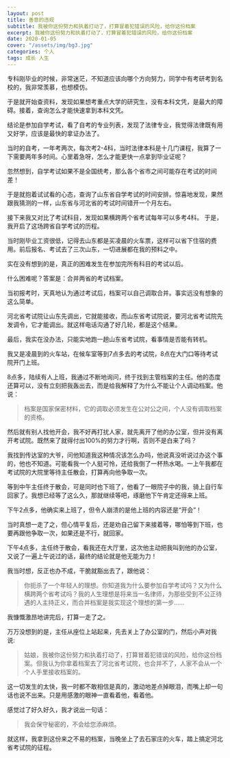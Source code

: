 ```yaml
---
layout: post
title: 善意的违规
subtitle: 我被你这份努力和执着打动了，打算冒着犯错误的风险，给你这份档案
excerpt: 我被你这份努力和执着打动了，打算冒着犯错误的风险，给你这份档案
date: 2020-01-05
cover: "/assets/img/bg3.jpg"
categories: 个人
tags: 成长 人生
---
```

专科刚毕业的时候，非常迷茫，不知道应该向哪个方向努力，同学中有考研考到名校的，我非常羡慕，也想模仿。

于是就开始查资料，发现如果想考重点大学的研究生，没有本科文凭，是最大的障碍。接着，查询怎么才能快速拿到本科文凭。

结论是参加自学考试，看了自考的专业列表，发现了法律专业，我觉得法律既有用又好学，应该是最快的拿证办法了。

当时的自考，一年考两次，每次考2-4科，当时法律本科是十几门课程，我算了一下需要两年多时间。心里着急呀，怎么才能更快一点拿到毕业证呢？

忽然想到，自学考试如果不是全国统考，那么各个省市之间可能存在考试的时间差！

于是就抱着试试看的心态，查询了山东省自学考试的时间安排。惊喜地发现，果然跟我猜测的一样，山东省与河北省的考试时间错开一个月左右。

接下来我又对比了考试科目，发现如果横跨两个省考试每年可以多考4科。
于是，我开启了这场跨省自学考试的历程。

当时刚毕业工资很低，记得去山东都是买凌晨的火车票，这样可以省下住宿的费用。前后报名、考试去了三次山东，一切进展都在我的预料之中。

实在没有想到的是，真正的困难发生在参加完所有科目的考试以后。

什么困难呢？答案是：合并两省的考试档案。

当初报考时，天真地认为通过考试后，档案可以自己调取合并。事实远没有想象的这么简单。

河北省考试院让山东先调出，它就能接收，而山东省考试院说，要河北省考试院先发调令，它才能调出。就这样电话沟通了好几轮，都是这个结果。

最后，我实在没办法，只能实地跑一趟山东省考试院，看事情是否能有转机。

我又是凌晨到的火车站，在候车室等到7点多去的考试院，8点在大门口等待考试院开门上班。

8点多，陆续有人上班，我通过不断地询问，终于找到主管档案的主任。他的态度还算可以，没有立刻把我轰出去，而是给我解释了为什么不能让个人调动档案。他说：

> 档案是国家保密材料，它的调取必须发生在公对公之间，个人没有调取档案的资格。

然后就有别人找他开会，我不好再打扰人家，就先离开了他的办公室，但并没有离开考试院。既然来了就得付出100%的努力才行啊，否则不是白来了吗？

我找到传达室的大爷，问他知道我这种情况该怎么办吗，他说真没听说过办这个事的，他也不知道。可能看我一个人挺可怜，还给我倒了一杯热水喝。一上午我都在考试院的大院里等待主任散会，打算再向他争取一次。

等到中午主任终于散会，可是同时也下班了，他看了一眼院子中的我，骑上自行车回家了。我想已经等了这么久，那就继续等吧，琢磨他下午肯定还得来上班。

下午2点多，他确实来上班了，但令人崩溃的是他上班的内容还是“开会”！

当时真想一走了之，但心情平复后，还是劝自己留下来接着等，哪怕等到下班，也要再跟他争取一次，如果还是不行，就回家。

下午4点多，主任终于散会，看我还在大厅里，这次他主动把我叫到他的办公室，又说了一遍上午说过的话，最终的结论就是他无能为力！

我当时想，反正也办不成，干脆就豁出去了，跟他说：

> 你扼杀了一个年轻人的理想。你知道我为什么要参加自学考试吗？又为什么横跨两个省考试吗？我的人生理想是将来当一名律师，为那些受到不公正待遇的人主持正义，而合并档案是我实现这个理想的第一步......

我慷慨激昂地讲完后，打算一走了之。

万万没想到的是，主任从座位上站起来，先去关上了办公室的门，然后小声对我说:

> 姑娘，我被你这份努力和执着打动了，打算冒着犯错误的风险，给你这份档案。但我认为你拿着档案去了河北省考试院，也合并不了，人家不会从一个个人手里接收档案的。

这一切发生的太快，我一时都不敢相信是真的，激动地差点掉眼泪，而嘴上却一句话也说不出来。只是用感激的眼神一直看着他，看着他。

感觉过了好久好久，我才说出一句话：

> 我会保守秘密的，不会给您添麻烦。

就这样，我拿到这份来之不易的档案，当晚坐上了去石家庄的火车，踏上搞定河北省考试院的征程。